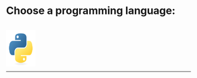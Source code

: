 <h1>Choose a programming language:</h1>

<div style="display: inline_block"><br>
  <a href="https://github.com/MariPadilha/leetcode-solutions-/blob/main/category/simulationpy.md" target="_blank"><img align="center" alt="Mari-Python" height="100" width="80" src="https://raw.githubusercontent.com/devicons/devicon/master/icons/python/python-original.svg"></a>
</div>
<hr>
